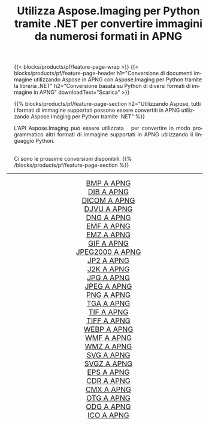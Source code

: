 ﻿---
title: Utilizza Aspose.Imaging per Python tramite .NET per convertire immagini da numerosi formati in APNG 
weight: 3920
url: /it/python-net/conversion/to/apng 
lang: it
langdirlevel: 2
locales: zh-hans,ja,it,ru,de,es,fr,nl,id,lt,pl,pt,vi,tr,ko,zh-hant,ar,hi,th,sv,cs,uk,he
description: Puoi utilizzare Aspose.Imaging per Python tramite la libreria .NET per convertire da una varietà di formati in APNG
---

{{< blocks/products/pf/feature-page-wrap >}}
{{< blocks/products/pf/feature-page-header h1="Conversione di documenti immagine utilizzando Aspose in APNG con Aspose.Imaging per Python tramite la libreria .NET" h2="Conversione basata su Python di diversi formati di immagine in APNG" downloadText="Scarica" >}}


{{% blocks/products/pf/feature-page-section  h2="Utilizzando Aspose, tutti i formati di immagine supportati possono essere convertiti in APNG utilizzando Aspose.Imaging per Python tramite .NET" %}}
<p align=justify>L'API Aspose.Imaging può essere utilizzata   per convertire in modo programmatico altri formati di immagine supportati in APNG utilizzando il linguaggio Python.</p>
<br/>
Ci sono le prossime conversioni disponibili:
{{% /blocks/products/pf/feature-page-section %}}
<div class="container-fluid productfamilypage bg-gray">
    <div class="convertypes bg-gray agp-content section">
        <div class="container">
		<hr style="margin-left:-20px;"/>
		<div class="row other-converters" style="gap: 10px;font-size: 19px;text-align:center;">
		    <div class='col-md-2 other-converter remove-lp remove-rp'><a href="/imaging/it/python-net/conversion/bmp-to-apng" style="padding:15px;">BMP A APNG</a></div>
<div class='col-md-2 other-converter remove-lp remove-rp'><a href="/imaging/it/python-net/conversion/dib-to-apng" style="padding:15px;">DIB A APNG</a></div>
<div class='col-md-2 other-converter remove-lp remove-rp'><a href="/imaging/it/python-net/conversion/dicom-to-apng" style="padding:15px;">DICOM A APNG</a></div>
<div class='col-md-2 other-converter remove-lp remove-rp'><a href="/imaging/it/python-net/conversion/djvu-to-apng" style="padding:15px;">DJVU A APNG</a></div>
<div class='col-md-2 other-converter remove-lp remove-rp'><a href="/imaging/it/python-net/conversion/dng-to-apng" style="padding:15px;">DNG A APNG</a></div>
<div class='col-md-2 other-converter remove-lp remove-rp'><a href="/imaging/it/python-net/conversion/emf-to-apng" style="padding:15px;">EMF A APNG</a></div>
<div class='col-md-2 other-converter remove-lp remove-rp'><a href="/imaging/it/python-net/conversion/emz-to-apng" style="padding:15px;">EMZ A APNG</a></div>
<div class='col-md-2 other-converter remove-lp remove-rp'><a href="/imaging/it/python-net/conversion/gif-to-apng" style="padding:15px;">GIF A APNG</a></div>
<div class='col-md-2 other-converter remove-lp remove-rp'><a href="/imaging/it/python-net/conversion/jpeg2000-to-apng" style="padding:15px;">JPEG2000 A APNG</a></div>
<div class='col-md-2 other-converter remove-lp remove-rp'><a href="/imaging/it/python-net/conversion/jp2-to-apng" style="padding:15px;">JP2 A APNG</a></div>
<div class='col-md-2 other-converter remove-lp remove-rp'><a href="/imaging/it/python-net/conversion/j2k-to-apng" style="padding:15px;">J2K A APNG</a></div>
<div class='col-md-2 other-converter remove-lp remove-rp'><a href="/imaging/it/python-net/conversion/jpg-to-apng" style="padding:15px;">JPG A APNG</a></div>
<div class='col-md-2 other-converter remove-lp remove-rp'><a href="/imaging/it/python-net/conversion/jpeg-to-apng" style="padding:15px;">JPEG A APNG</a></div>
<div class='col-md-2 other-converter remove-lp remove-rp'><a href="/imaging/it/python-net/conversion/png-to-apng" style="padding:15px;">PNG A APNG</a></div>
<div class='col-md-2 other-converter remove-lp remove-rp'><a href="/imaging/it/python-net/conversion/tga-to-apng" style="padding:15px;">TGA A APNG</a></div>
<div class='col-md-2 other-converter remove-lp remove-rp'><a href="/imaging/it/python-net/conversion/tif-to-apng" style="padding:15px;">TIF A APNG</a></div>
<div class='col-md-2 other-converter remove-lp remove-rp'><a href="/imaging/it/python-net/conversion/tiff-to-apng" style="padding:15px;">TIFF A APNG</a></div>
<div class='col-md-2 other-converter remove-lp remove-rp'><a href="/imaging/it/python-net/conversion/webp-to-apng" style="padding:15px;">WEBP A APNG</a></div>
<div class='col-md-2 other-converter remove-lp remove-rp'><a href="/imaging/it/python-net/conversion/wmf-to-apng" style="padding:15px;">WMF A APNG</a></div>
<div class='col-md-2 other-converter remove-lp remove-rp'><a href="/imaging/it/python-net/conversion/wmz-to-apng" style="padding:15px;">WMZ A APNG</a></div>
<div class='col-md-2 other-converter remove-lp remove-rp'><a href="/imaging/it/python-net/conversion/svg-to-apng" style="padding:15px;">SVG A APNG</a></div>
<div class='col-md-2 other-converter remove-lp remove-rp'><a href="/imaging/it/python-net/conversion/svgz-to-apng" style="padding:15px;">SVGZ A APNG</a></div>
<div class='col-md-2 other-converter remove-lp remove-rp'><a href="/imaging/it/python-net/conversion/eps-to-apng" style="padding:15px;">EPS A APNG</a></div>
<div class='col-md-2 other-converter remove-lp remove-rp'><a href="/imaging/it/python-net/conversion/cdr-to-apng" style="padding:15px;">CDR A APNG</a></div>
<div class='col-md-2 other-converter remove-lp remove-rp'><a href="/imaging/it/python-net/conversion/cmx-to-apng" style="padding:15px;">CMX A APNG</a></div>
<div class='col-md-2 other-converter remove-lp remove-rp'><a href="/imaging/it/python-net/conversion/otg-to-apng" style="padding:15px;">OTG A APNG</a></div>
<div class='col-md-2 other-converter remove-lp remove-rp'><a href="/imaging/it/python-net/conversion/odg-to-apng" style="padding:15px;">ODG A APNG</a></div>
<div class='col-md-2 other-converter remove-lp remove-rp'><a href="/imaging/it/python-net/conversion/ico-to-apng" style="padding:15px;">ICO A APNG</a></div>
                </div>
        </div>
    </div>
</div>
<br/>

